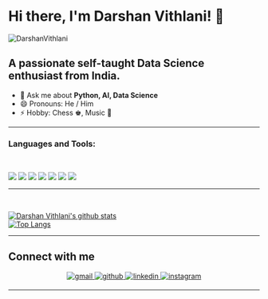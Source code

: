 # Hi there, I'm Darshan Vithlani! 👋

<p align="left"> <img src="https://komarev.com/ghpvc/?username=DarshanVithlani" alt="DarshanVithlani" /> </p>

## A passionate self-taught Data Science enthusiast from India.

- 💬 Ask me about **Python, AI, Data Science**
- 😄 Pronouns: He / Him
- ⚡ Hobby: Chess ♚, Music 🎼

---

### **Languages and Tools:**

<br>
<p align="left">
<img src="https://img.shields.io/badge/Hadoop-20232A?style=for-the-badge&logo=hadoop&logoColor=61DAFB"/>
<img src="https://img.shields.io/badge/Tableau-593D88?style=for-the-badge&logo=tableau&logoColor=white"/>
<img src="https://img.shields.io/badge/SAS-43853D?style=for-the-badge&logo=sas&logoColor=white"/>
<img src="https://img.shields.io/badge/SQL-316192?style=for-the-badge&logo=sql&logoColor=white"/>
<img src="https://img.shields.io/badge/EXCEL-E34F26?style=for-the-badge&logo=xlxs&logoColor=white"/>
<img src="https://img.shields.io/badge/R Programming-CA4245?style=for-the-badge&logo=R&logoColor=white"/>
<img src="https://img.shields.io/badge/Python-3776AB?style=for-the-badge&logo=python&logoColor=white"/>
</p>

---

<br/>

[![Darshan Vithlani's github stats](https://github-readme-stats.vercel.app/api?username=DarshanVithlani&theme=radical)](https://github.com/DarshanVithlai/)
<br>
[![Top Langs](https://github-readme-stats.vercel.app/api/top-langs/?username=DarshanVithlani&layout=compact&theme=radical)](https://github.com/DarshanVithlani)
<br>

---

## Connect with me

<div align="center">
<a href="mailto:darshanvithlani1998@gmail.com" target="_blank">
<img src=https://img.shields.io/badge/Gmail-D14836?style=for-the-badge&logo=gmail&logoColor=white alt=gmail style="margin-bottom: 5px;" />

</a>
<a href="https://github.com/DarshanVithlani" target="_blank">
<img src=https://img.shields.io/badge/github-%2324292e.svg?&style=for-the-badge&logo=github&logoColor=white alt=github style="margin-bottom: 5px;" />

</a>
<a href="https://www.linkedin.com/in/darshan-vithlani-768593189" target="_blank">
<img src=https://img.shields.io/badge/linkedin-%231E77B5.svg?&style=for-the-badge&logo=linkedin&logoColor=white alt=linkedin style="margin-bottom: 5px;" />
</a>

<a href="https://www.instagram.com/_darshan_28" target="_blank">
<img src=https://img.shields.io/badge/instagram-E4405F.svg?&style=for-the-badge&logo=instagram&logoColor=white alt=instagram style="margin-bottom: 5px;" />

</a>
</div>

---
